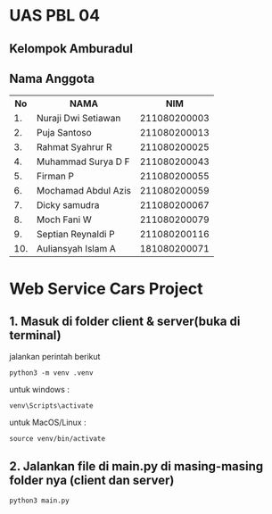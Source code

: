 <h1>UAS PBL 04</h1>
<h2>Kelompok Amburadul</h2>
<h2>Nama Anggota</h2> 
<table class="table table-striped">
        <tr>
            <th>No</th>
            <th>NAMA</th>
            <th>NIM</th>
        </tr>
        <tr>
            <td>1.</td>
            <td>Nuraji Dwi Setiawan  </td>
            <td>211080200003</td>
        </tr>
        <tr>
            <td>2.</td>
            <td>Puja Santoso  </td>
            <td>211080200013</td>
        </tr>
        <tr>
            <td>3.</td>
            <td>Rahmat Syahrur R  </td>
            <td>211080200025</td>
        </tr>
        <tr>
            <td>4.</td>
            <td>Muhammad Surya D F  </td>
            <td>211080200043</td>
        </tr>
        <tr>
            <td>5.</td>
            <td>Firman P  </td>
            <td>211080200055</td>
        </tr>
        <tr>
            <td>6.</td>
            <td>Mochamad Abdul Azis  </td>
            <td>211080200059</td>
        </tr>
        <tr>
            <td>7.</td>
            <td>Dicky samudra  </td>
            <td>211080200067</td>
        </tr>
        <tr>
            <td>8.</td>
            <td>Moch Fani W  </td>
            <td>211080200079</td>
        </tr>
        <tr>
            <td>9.</td>
            <td>Septian Reynaldi P  </td>
            <td>211080200116</td>
        </tr>
        <tr>
            <td>10.</td>
            <td>Auliansyah Islam A  </td>
            <td>181080200071</td>
        </tr>
</table>

# Web Service Cars Project 

## 1. Masuk di folder client & server(buka di terminal)
jalankan perintah berikut 
```
python3 -m venv .venv
```
untuk windows : 
```
venv\Scripts\activate
```
untuk MacOS/Linux :
```
source venv/bin/activate
```
## 2. Jalankan file di main.py di masing-masing folder nya (client dan server)
```
python3 main.py
```
